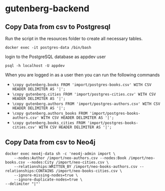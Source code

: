 # gutenberg-backend


## Copy Data from csv to Postgresql

Run the script in the resources folder to create all necessary tables. 

`docker exec -it postgres-data /bin/bash`

login to the PostgreSQL database as appdev user

`psql -h localhost -U appdev`

When you are logged in as a user then you can run the following commands

- `\copy gutenberg.books FROM 'import/postgres-books.csv' WITH CSV HEADER DELIMITER AS '|';`
- `\copy gutenberg.cities FROM 'import/postgres-cities.csv' WITH CSV HEADER DELIMITER AS '|';`
- `\copy gutenberg.authors FROM 'import/postgres-authors.csv' WITH CSV HEADER DELIMITER AS '|';`
- `\copy gutenberg.authors_books FROM 'import/postgres-books-authors.csv' WITH CSV HEADER DELIMITER AS '|';`
- `\copy gutenberg.books_cities FROM 'import/postgres-books-cities.csv' WITH CSV HEADER DELIMITER AS '|';`


## Copy Data from csv to Neo4j

```
docker exec neo4j-data sh -c 'neo4j-admin import \
    --nodes:Author /import/neo-authors.csv --nodes:Book /import/neo-books.csv --nodes:City /import/neo-cities.csv \
    --relationships:WRITTEN_BY /import/neo-books-authors.csv --relationships:CONTAINS /import/neo-books-cities.csv \
    --ignore-missing-nodes=true \
    --ignore-duplicate-nodes=true \
--delimiter "|"'
```


